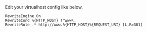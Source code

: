 Edit your virtualhost config like below.
```
RewriteEngine On
RewriteCond %{HTTP_HOST} !^www\.
RewriteRule .* http://www.%{HTTP_HOST}%{REQUEST_URI} [L,R=301]
```
